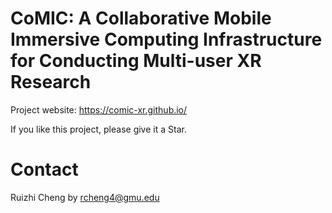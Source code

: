 # CoMIC: A Collaborative Mobile Immersive Computing Infrastructure for Conducting Multi-user XR Research
Project website: https://comic-xr.github.io/

If you like this project, please give it a Star.

# Contact
Ruizhi Cheng by rcheng4@gmu.edu
